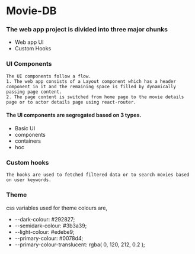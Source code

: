 # Movie-DB

### The web app project is divided into three major chunks

- Web app UI
- Custom Hooks

### UI Components
    The UI components follow a flow.
    1. The web app consists of a Layout component which has a header component in it and the remaining space is filled by dynamically passing page content.
    2. The page content is switched from home page to the movie details page or to actor details page using react-router.
    
#### The UI components are segregated based on 3 types.
- Basic UI
- components
- containers
- hoc
    
### Custom hooks
    The hooks are used to fetched filtered data or to search movies based on user keywords.

### Theme
css variables used for theme colours are,
- --dark-colour: #292827; 
- --semidark-colour: #3b3a39;
- --light-colour: #edebe9;
- --primary-colour: #0078d4;
- --primary-colour-translucent: rgba( 0, 120, 212, 0.2 );